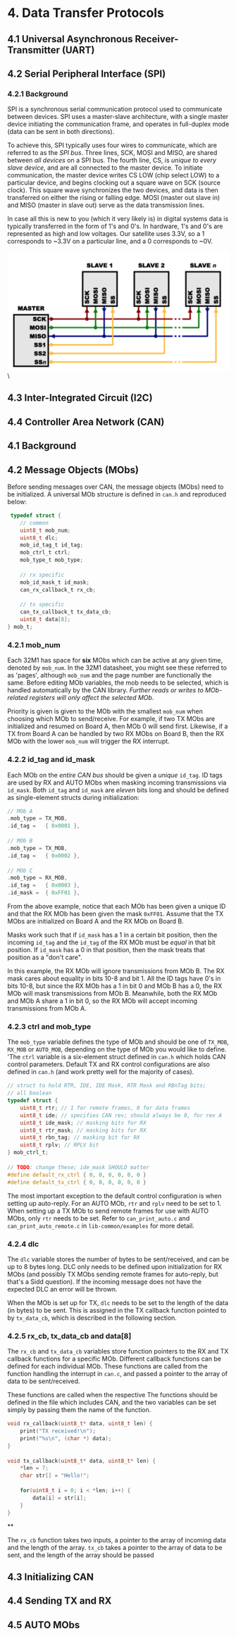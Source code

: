 # 4. Data Transfer Protocols

## 4.1 Universal Asynchronous Receiver-Transmitter \(UART\)

## 4.2 Serial Peripheral Interface \(SPI\)

### 4.2.1 Background
SPI is a synchronous serial communication protocol used to communicate between devices. SPI uses a master-slave architecture, with a single master device initiating the communication frame, and operates in full-duplex mode (data can be sent in both directions).

To achieve this, SPI typically uses four wires to communicate, which are referred to as the _SPI bus_. Three lines, SCK, MOSI and MISO, are shared between _all devices_ on a SPI bus. The fourth line, CS, is _unique to every slave device_, and are all connected to the master device. To initiate communication, the master device writes CS LOW (chip select LOW) to a particular device, and begins clocking out a square wave on SCK \(source clock\). This square wave synchronizes the two devices, and data is then transferred on either the rising or falling edge. MOSI \(master out slave in\) and MISO \(master in slave out\) serve as the data transmission lines.

In case all this is new to you \(which it very likely is\) in digital systems data is typically transferred in the form of 1's and 0's. In hardware, 1's and 0's are represented as high and low voltages. Our satellite uses 3.3V, so a 1 corresponds to ~3.3V on a particular line, and a 0 corresponds to ~0V.


![Diagram of a general SPI bus](./figures/spi_bus.png)\




## 4.3 Inter-Integrated Circuit \(I2C\)

## 4.4 Controller Area Network \(CAN\)

## 4.1 Background

## 4.2 Message Objects \(MObs\)
Before sending messages over CAN, the message objects (MObs) need to be initialized. A universal MOb structure is defined in `can.h` and reproduced below:

``` C
 typedef struct {
    // common
    uint8_t mob_num;
    uint8_t dlc;
    mob_id_tag_t id_tag;
    mob_ctrl_t ctrl;
    mob_type_t mob_type;

    // rx specific
    mob_id_mask_t id_mask;
    can_rx_callback_t rx_cb;

    // tx specific
    can_tx_callback_t tx_data_cb;
    uint8_t data[8];
} mob_t;
```


### 4.2.1 mob_num

Each 32M1 has space for **six** MObs which can be active at any given time, denoted by `mob_num`. In the 32M1 datasheet, you might see these referred to as 'pages', although `mob_num` and the page number are functionally the same. Before editing MOb variables, the mob needs to be selected, which is handled automatically by the CAN library. _Further reads or writes to MOb-related registers will only affect the selected MOb_. 

Priority is given is given to the MOb with the smallest `mob_num` when choosing which MOb to send/receive. For example, if two TX MObs are initialized and resumed on Board A, then MOb 0 will send first. Likewise, if a TX from Board A can be handled by two RX MObs on Board B, then the RX MOb with the lower `mob_num` will trigger the RX interrupt.

<!-- Check with Sidd that the above TX example is correct, and whether MOb 1 will send.-->

### 4.2.2 id_tag and id_mask

Each MOb on the _entire CAN bus_ should be given a _unique_ `id_tag`. ID tags are used by RX and AUTO MObs when masking incoming transmissions via `id_mask`. Both `id_tag` and `id_mask` are _eleven_ bits long and should be defined as single-element structs during initialization:

``` C
// MOb A
.mob_type = TX_MOB,
.id_tag =   { 0x0001 },

// MOb B
.mob_type = TX_MOB,
.id_tag =   { 0x0002 },

// MOb C
.mob_type = RX_MOB,
.id_tag =   { 0x0003 },
.id_mask =  { 0xFF01 },
```

From the above example, notice that each MOb has been given a unique ID and that the RX MOb has been given the mask `0xFF01`. Assume that the TX MObs are initialized on Board A and the RX MOb on Board B.

Masks work such that if `id_mask` has a 1 in a certain bit position, then the incoming `id_tag` and the `id_tag` of the RX MOb must be _equal_ in that bit position. If `id_mask` has a 0 in that position, then the mask treats that position as a "don't care".

In this example, the RX MOb will ignore transmissions from MOb B. The RX mask cares about equality in bits 10-8 and bit 1. All the ID tags have 0's in bits 10-8, but since the RX MOb has a 1 in bit 0 and MOb B has a 0, the RX MOb will mask transmissions from MOb B. Meanwhile, both the RX MOb and MOb A share a 1 in bit 0, so the RX MOb will accept incoming transmissions from MOb A.

### 4.2.3 ctrl and mob_type

The `mob_type` variable defines the type of MOb and should be one of `TX_MOB`, `RX_MOB` or `AUTO_MOB`, depending on the type of MOb you would like to define. 'The `ctrl` variable is a six-element struct defined in `can.h` which holds CAN control parameters. Default TX and RX control configurations are also defined in `can.h` (and work pretty well for the majority of cases).

``` C
// struct to hold RTR, IDE, IDE Mask, RTR Mask and RBnTag bits;
// all boolean
typedef struct {
    uint8_t rtr; // 1 for remote frames, 0 for data frames
    uint8_t ide; // specifies CAN rev; should always be 0, for rev A
    uint8_t ide_mask; // masking bits for RX
    uint8_t rtr_mask; // masking bits for RX
    uint8_t rbn_tag; // masking bit for RX
    uint8_t rplv; // RPLV bit
} mob_ctrl_t;

// TODO: change these; ide_mask SHOULD matter
#define default_rx_ctrl { 0, 0, 0, 0, 0, 0 }
#define default_tx_ctrl { 0, 0, 0, 0, 0, 0 }
```

The most important exception to the default control configuration is when setting up auto-reply. For an AUTO MOb, `rtr` and `rplv` need to be set to 1. When setting up a TX MOb to send remote frames for use with AUTO MObs, only `rtr` needs to be set. Refer to `can_print_auto.c` and `can_print_auto_remote.c` in `lib-common/examples` for more detail.

### 4.2.4 dlc

The `dlc` variable stores the number of bytes to be sent/received, and can be up to 8 bytes long. DLC only needs to be defined upon initialization for RX MObs (and possibly TX MObs sending remote frames for auto-reply, but that's a Sidd question). If the incoming message does not have the expected DLC an error will be thrown. <!--technically a warning, will test this-->

When the MOb is set up for TX, `dlc` needs to be set to the length of the data (in bytes) to be sent. This is assigned in the TX callback function pointed to by `tx_data_cb`, which is described in the following section.

### 4.2.5 rx_cb, tx_data_cb and data[8]

The `rx_cb` and `tx_data_cb` variables store function pointers to the RX and TX callback functions for a specific MOb. Different callback functions can be defined for each individual MOb. These functions are called from the function handling the interrupt in `can.c`, and passed a pointer to the array of data to be sent/received.

These functions are called when the respective The functions should be defined in the file which includes CAN, and the two variables can be set simply by passing them the name of the function.
``` C
void rx_callback(uint8_t* data, uint8_t len) {
    print("TX received!\n");
    print("%s\n", (char *) data);
}

void tx_callback(uint8_t* data, uint8_t* len) {
    *len = 7;
    char str[] = "Hello!";

    for(uint8_t i = 0; i < *len; i++) {
        data[i] = str[i];
    }
}
```
**

The `rx_cb` function takes two inputs, a pointer to the array of incoming data and the length of the array. `tx_cb` takes a pointer to the array of data to be sent, and the length of the array should be passed



## 4.3 Initializing CAN

## 4.4 Sending TX and RX

## 4.5 AUTO MObs
